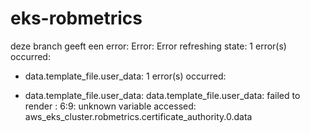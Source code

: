 # eks-robmetrics

deze branch geeft een error:
Error: Error refreshing state: 1 error(s) occurred:

* data.template_file.user_data: 1 error(s) occurred:

* data.template_file.user_data: data.template_file.user_data: failed to render : 6:9: unknown variable accessed: aws_eks_cluster.robmetrics.certificate_authority.0.data



